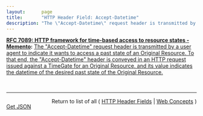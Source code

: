 ```yaml
---
layout:      page
title:       "HTTP Header Field: Accept-Datetime"
description: "The \"Accept-Datetime\" request header is transmitted by a user agent to indicate it wants to access a past state of an Original Resource. To that end, the \"Accept-Datetime\" header is conveyed in an HTTP request issued against a TimeGate for an Original Resource, and its value indicates the datetime of the desired past state of the Original Resource."
---
```


**[RFC 7089: HTTP framework for time-based access to resource states - Memento](/specs/IETF/RFC/7089 "The HTTP-based Memento framework bridges the present and past Web. It facilitates obtaining representations of prior states of a given resource by introducing datetime negotiation and TimeMaps. Datetime negotiation is a variation on content negotiation that leverages the given resource's URI and a user agent's preferred datetime. TimeMaps are lists that enumerate URIs of resources that encapsulate prior states of the given resource. The framework also facilitates recognizing a resource that encapsulates a frozen prior state of another resource."):** [The "Accept-Datetime" request header is transmitted by a user agent to indicate it wants to access a past state of an Original Resource. To that end, the "Accept-Datetime" header is conveyed in an HTTP request issued against a TimeGate for an Original Resource, and its value indicates the datetime of the desired past state of the Original Resource.](http://tools.ietf.org/html/rfc7089#section-2.1.1 "Read documentation for HTTP Header Field &#34;Accept-Datetime&#34;")

<br/>
<hr/>

<p style="float : left"><a href="Accept-Datetime.json" title="Get JSON representing this particular Web Concept">Get JSON</a></p>
<p style="text-align: right">Return to list of all ( <a href="../http-headers">HTTP Header Fields</a> | <a href="../">Web Concepts</a> )</p>
